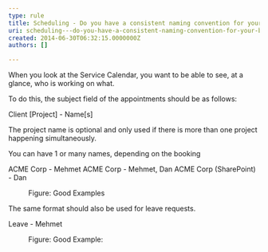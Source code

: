 ```yaml
---
type: rule
title: Scheduling - Do you have a consistent naming convention for your bookings?
uri: scheduling---do-you-have-a-consistent-naming-convention-for-your-bookings
created: 2014-06-30T06:32:15.0000000Z
authors: []

---
```


 When you look at the Service Calendar, you want to be able to see, at a glance, who is working on what.



​To do this, the subject field of the appointments should be as follows:

   Client [Project] - Name[s]




The project name is optional and only used if there is more than one project happening simultaneously.

You can have 1 or many names, dep​ending on the booking




ACME Corp - Mehmet
 ACME Corp - Mehmet, Dan
ACME Corp (SharePoint) - Dan

<dd class="ssw15-rteElement-FigureGood">Figure&#58;&#160;Good Examples</dd>


The same format should also be used for leave requests.




Leave - Mehmet
<dd class="ssw15-rteElement-FigureGood">Figure&#58; Good&#160;Example&#58;&#160;</dd>
